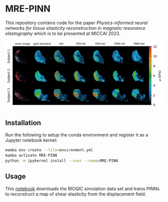 # MRE-PINN

This repository contains code for the paper *Physics-informed neural networks for tissue elasticity reconstruction in magnetic resonance elastography* which is to be presented at MICCAI 2023.

![MRE-PINN examples](notebooks/MICCAI-2023/images/patient_image_grid.png)

## Installation

Run the following to setup the conda environment and register it as a Jupyter notebook kernel:

```bash
mamba env create --file=environment.yml
mamba activate MRE-PINN
python -m ipykernel install --user --name=MRE-PINN
```

## Usage

This [notebook](notebooks/MICCAI-2023/MICCAI-2023-simulation-training.ipynb) downloads the BIOQIC simulation data set and trains PINNs to reconstruct a map of shear elasticity from the displacement field.
